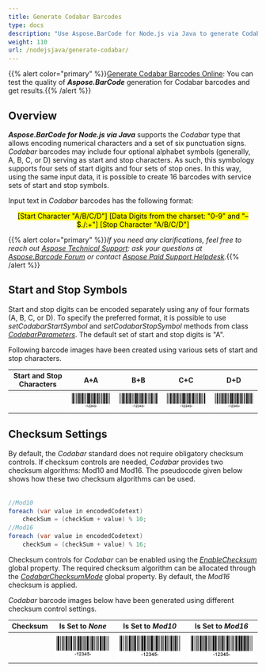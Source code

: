 ```yaml
---
title: Generate Codabar Barcodes
type: docs
description: "Use Aspose.BarCode for Node.js via Java to generate Codabar barcodes"
weight: 110
url: /nodejsjava/generate-codabar/
---
```

{{% alert color="primary" %}}[Generate Codabar Barcodes Online](https://products.aspose.app/barcode/generate/codabar): You can test the quality of ***Aspose.BarCode*** generation for Codabar barcodes and get results.{{% /alert %}}

## **Overview**
***Aspose.BarCode for Node.js via Java*** supports the *Codabar* type that allows encoding numerical characters and a set of six punctuation signs. *Codabar* barcodes may include four optional alphabet symbols (generally, A, B, C, or D) serving as start and stop characters. As such, this symbology supports four sets of start digits and four sets of stop ones. In this way, using the same input data, it is possible to create 16 barcodes with service sets of start and stop symbols.  
  
Input text in *Codabar* barcodes has the following format:  
<p align="center"><mark>[Start Character "A/B/C/D"] [Data Digits from the charset: "0-9" and "–$./:+"] [Stop Character "A/B/C/D"]</mark></p>
  
{{% alert color="primary" %}}*If you need any clarifications, feel free to reach out [Aspose Technical Support](/barcode/nodejsjava/technical-support/): ask your questions at [Aspose.Barcode Forum](https://forum.aspose.com/c/barcode/13) or contact [Aspose Paid Support Helpdesk](https://helpdesk.aspose.com/).*{{% /alert %}}
  
## **Start and Stop Symbols**
Start and stop digits can be encoded separately using any of four formats (A, B, C, or D). To specify the preferred format, it is possible to use *setCodabarStartSymbol* and *setCodabarStopSymbol* methods from class [*CodabarParameters*](https://reference.aspose.com/barcode/nodejs/CodabarParameters). The default set of start and stop digits is "A".  
  
Following barcode images have been created using various sets of start and stop characters.
  
|Start and Stop Characters|A+A|B+B|C+C|D+D|
| :-: | :-: | :-: | :-: | :-: |
| |<img src="codabarstartastopa.png">|<img src="codabarstartbstopb.png">|<img src="codabarstartcstopc.png">|<img src="codabarstartdstopd.png">|
  
  
## **Checksum Settings**
By default, the *Codabar* standard does not require obligatory checksum controls. If checksum controls are needed, *Codabar* provides two checksum algorithms: Mod10 and Mod16. The pseudocode given below shows how these two checksum algorithms can be used.  

```java

//Mod10
foreach (var value in encodedCodetext)
    checkSum = (checkSum + value) % 10;
//Mod16
foreach (var value in encodedCodetext)
    checkSum = (checkSum + value) % 16;

```
  
Checksum controls for *Codabar* can be enabled using the [*EnableChecksum*](https://reference.aspose.com/barcode/nodejs/global#EnableChecksum) global property. The required checksum algorithm can be allocated through the [*CodabarChecksumMode*](https://reference.aspose.com/barcode/nodejs/global#CodabarChecksumMode) global property. By default, the *Mod16* checksum is applied.  
  
*Codabar* barcode images below have been generated using different checksum control settings.

|Checksum|Is Set to *None*|Is Set to *Mod10*|Is Set to *Mod16*|
| :-: | :-: | :-: | :-: |
| |<img src="codabarchecksumnone.png">|<img src="codabarchecksummod10.png">|<img src="codabarchecksummod16.png">|
  
